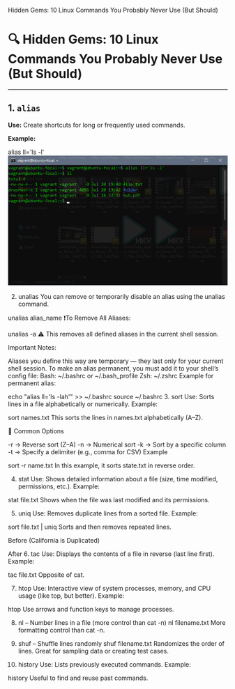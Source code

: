 Hidden Gems: 10 Linux Commands You Probably Never Use (But Should)

# 🔍 Hidden Gems: 10 Linux Commands You Probably Never Use (But Should)

---

## 1. `alias`

**Use:** Create shortcuts for long or frequently used commands.

**Example:**

alias ll='ls -l'
![This creates a shortcut ll for ls -l](images/alias.png)

2. unalias
You can remove or temporarily disable an alias using the unalias command.

unalias alias_name
❗️To Remove All Aliases:

unalias -a
⚠️ This removes all defined aliases in the current shell session.

Important Notes:

Aliases you define this way are temporary — they last only for your current shell session.
To make an alias permanent, you must add it to your shell’s config file:
Bash: ~/.bashrc or ~/.bash_profile
Zsh: ~/.zshrc
Example for permanent alias:

echo "alias ll='ls -lah'" >> ~/.bashrc
source ~/.bashrc
3. sort
Use: Sorts lines in a file alphabetically or numerically.
Example:

sort names.txt
This sorts the lines in names.txt alphabetically (A–Z).


🔁 Common Options

-r → Reverse sort (Z–A)
-n → Numerical sort
-k → Sort by a specific column
-t → Specify a delimiter (e.g., comma for CSV)
Example

sort -r name.txt
In this example, it sorts state.txt in reverse order.


4. stat
Use: Shows detailed information about a file (size, time modified, permissions, etc.).
Example:

stat file.txt
Shows when the file was last modified and its permissions.


5. uniq
Use: Removes duplicate lines from a sorted file.
Example:

sort file.txt | uniq
Sorts and then removes repeated lines.


Before (California is Duplicated)

After
6. tac
Use: Displays the contents of a file in reverse (last line first).
Example:

tac file.txt
Opposite of cat.


7. htop
Use: Interactive view of system processes, memory, and CPU usage (like top, but better).
Example:

htop
Use arrows and function keys to manage processes.


8. nl – Number lines in a file (more control than cat -n)
nl filename.txt
More formatting control than cat -n.


9. shuf – Shuffle lines randomly
shuf filename.txt
Randomizes the order of lines. Great for sampling data or creating test cases.


10. history
Use: Lists previously executed commands.
Example:

history
Useful to find and reuse past commands.






